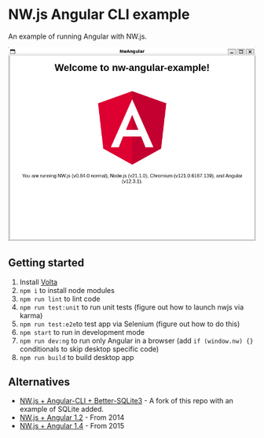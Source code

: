 # NW.js Angular CLI example

An example of running Angular with NW.js.

![A Screenshot of the default app running on Windows](screenshot.png)

## Getting started

1. Install [Volta](https://volta.sh/)
1. `npm i` to install node modules
1. `npm run lint` to lint code
1. `npm run test:unit` to run unit tests (figure out how to launch nwjs via karma)
1. `npm run test:e2e`to test app via Selenium (figure out how to do this)
1. `npm start` to run in development mode
1. `npm run dev:ng` to run only Angular in a browser (add `if (window.nw) {}` conditionals to skip desktop specific code)
1. `npm run build` to build desktop app

## Alternatives

* [NW.js + Angular-CLI + Better-SQLite3](https://github.com/vatsalkgor/nw-better-sqlite3-boilerplate) - A fork of this repo with an example of SQLite added.
* [NW.js + Angular 1.2](https://github.com/jgrenon/angular-desktop-app) - From 2014
* [NW.js + Angular 1.4](https://github.com/vhpoet/nwjs-boilerplate) - From 2015
